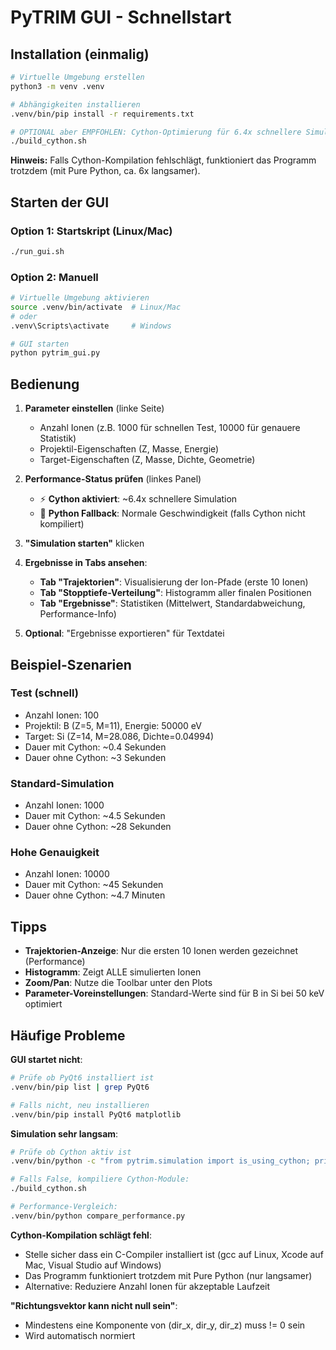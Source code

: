 # PyTRIM GUI - Schnellstart

## Installation (einmalig)

```bash
# Virtuelle Umgebung erstellen
python3 -m venv .venv

# Abhängigkeiten installieren
.venv/bin/pip install -r requirements.txt

# OPTIONAL aber EMPFOHLEN: Cython-Optimierung für 6.4x schnellere Simulation
./build_cython.sh
```

**Hinweis:** Falls Cython-Kompilation fehlschlägt, funktioniert das Programm trotzdem (mit Pure Python, ca. 6x langsamer).

## Starten der GUI

### Option 1: Startskript (Linux/Mac)
```bash
./run_gui.sh
```

### Option 2: Manuell
```bash
# Virtuelle Umgebung aktivieren
source .venv/bin/activate  # Linux/Mac
# oder
.venv\Scripts\activate     # Windows

# GUI starten
python pytrim_gui.py
```

## Bedienung

1. **Parameter einstellen** (linke Seite)
   - Anzahl Ionen (z.B. 1000 für schnellen Test, 10000 für genauere Statistik)
   - Projektil-Eigenschaften (Z, Masse, Energie)
   - Target-Eigenschaften (Z, Masse, Dichte, Geometrie)
   
2. **Performance-Status prüfen** (linkes Panel)
   - ⚡ **Cython aktiviert**: ~6.4x schnellere Simulation
   - 🐍 **Python Fallback**: Normale Geschwindigkeit (falls Cython nicht kompiliert)
   
2. **"Simulation starten"** klicken

3. **Ergebnisse in Tabs ansehen**:
   - **Tab "Trajektorien"**: Visualisierung der Ion-Pfade (erste 10 Ionen)
   - **Tab "Stopptiefe-Verteilung"**: Histogramm aller finalen Positionen
   - **Tab "Ergebnisse"**: Statistiken (Mittelwert, Standardabweichung, Performance-Info)

4. **Optional**: "Ergebnisse exportieren" für Textdatei

## Beispiel-Szenarien

### Test (schnell)
- Anzahl Ionen: 100
- Projektil: B (Z=5, M=11), Energie: 50000 eV
- Target: Si (Z=14, M=28.086, Dichte=0.04994)
- Dauer mit Cython: ~0.4 Sekunden
- Dauer ohne Cython: ~3 Sekunden

### Standard-Simulation
- Anzahl Ionen: 1000
- Dauer mit Cython: ~4.5 Sekunden
- Dauer ohne Cython: ~28 Sekunden

### Hohe Genauigkeit
- Anzahl Ionen: 10000
- Dauer mit Cython: ~45 Sekunden
- Dauer ohne Cython: ~4.7 Minuten

## Tipps

- **Trajektorien-Anzeige**: Nur die ersten 10 Ionen werden gezeichnet (Performance)
- **Histogramm**: Zeigt ALLE simulierten Ionen
- **Zoom/Pan**: Nutze die Toolbar unter den Plots
- **Parameter-Voreinstellungen**: Standard-Werte sind für B in Si bei 50 keV optimiert

## Häufige Probleme

**GUI startet nicht**: 
```bash
# Prüfe ob PyQt6 installiert ist
.venv/bin/pip list | grep PyQt6

# Falls nicht, neu installieren
.venv/bin/pip install PyQt6 matplotlib
```

**Simulation sehr langsam**:
```bash
# Prüfe ob Cython aktiv ist
.venv/bin/python -c "from pytrim.simulation import is_using_cython; print('Cython:', is_using_cython())"

# Falls False, kompiliere Cython-Module:
./build_cython.sh

# Performance-Vergleich:
.venv/bin/python compare_performance.py
```

**Cython-Kompilation schlägt fehl**:
- Stelle sicher dass ein C-Compiler installiert ist (gcc auf Linux, Xcode auf Mac, Visual Studio auf Windows)
- Das Programm funktioniert trotzdem mit Pure Python (nur langsamer)
- Alternative: Reduziere Anzahl Ionen für akzeptable Laufzeit

**"Richtungsvektor kann nicht null sein"**:
- Mindestens eine Komponente von (dir_x, dir_y, dir_z) muss != 0 sein
- Wird automatisch normiert
